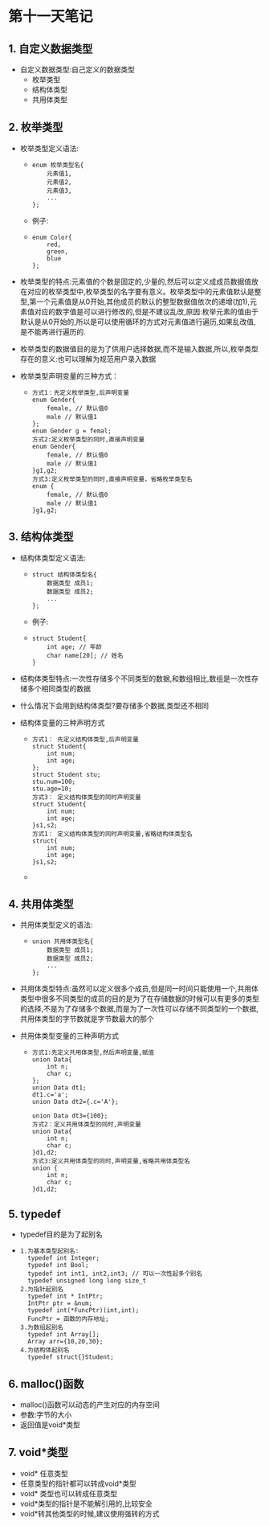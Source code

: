 # 第十一天笔记



## 1. 自定义数据类型

* 自定义数据类型:自己定义的数据类型
  * 枚举类型
  * 结构体类型
  * 共用体类型

## 2. 枚举类型

* 枚举类型定义语法:

  * ```
    enum 枚举类型名{
    	元素值1,
    	元素值2,
    	元素值3,
    	...
    };
    ```

  * 例子:

  * ```
    enum Color{
    	red,
    	green,
    	blue
    };
    ```

* 枚举类型的特点:元素值的个数是固定的,少量的,然后可以定义成成员数据值放在对应的枚举类型中,枚举类型的名字要有意义。枚举类型中的元素值默认是整型,第一个元素值是从0开始,其他成员的默认的整型数据值依次的递增(加1),元素值对应的数字值是可以进行修改的,但是不建议乱改,原因:枚举元素的值由于默认是从0开始的,所以是可以使用循环的方式对元素值进行遍历,如果乱改值,是不能再进行遍历的.

* 枚举类型的数据值目的是为了供用户选择数据,而不是输入数据,所以,枚举类型存在的意义:也可以理解为规范用户录入数据

* 枚举类型声明变量的三种方式：

  * ```
    方式1：先定义枚举类型,后声明变量
    enum Gender{
    	female, // 默认值0
    	male // 默认值1
    };
    enum Gender g = femal;
    方式2:定义枚举类型的同时,直接声明变量
    enum Gender{
    	female, // 默认值0
    	male // 默认值1
    }g1,g2;
    方式3:定义枚举类型的同时,直接声明变量，省略枚举类型名
    enum {
    	female, // 默认值0
    	male // 默认值1
    }g1,g2;
    ```



## 3. 结构体类型

* 结构体类型定义语法:

  * ```
    struct 结构体类型名{
    	数据类型 成员1;
    	数据类型 成员2;
    	...
    };
    ```

  * 例子:

  * ```
    struct Student{
    	int age; // 年龄
    	char name[20]; // 姓名
    }
    ```

* 结构体类型特点:一次性存储多个不同类型的数据,和数组相比,数组是一次性存储多个相同类型的数据

* 什么情况下会用到结构体类型?要存储多个数据,类型还不相同

* 结构体变量的三种声明方式

  * ```
    方式1： 先定义结构体类型,后声明变量
    struct Student{
    	int num;
    	int age;
    };
    struct Student stu;
    stu.num=100;
    stu.age=10;
    方式3： 定义结构体类型的同时声明变量
    struct Student{
    	int num;
    	int age;
    }s1,s2;
    方式1： 定义结构体类型的同时声明变量,省略结构体类型名
    struct{
    	int num;
    	int age;
    }s1,s2;
    ```

  * 

## 4. 共用体类型

* 共用体类型定义的语法:

  * ```
    union 共用体类型名{
    	数据类型 成员1;
    	数据类型 成员2;
    	...
    };
    ```

* 共用体类型特点:虽然可以定义很多个成员,但是同一时间只能使用一个,共用体类型中很多不同类型的成员的目的是为了在存储数据的时候可以有更多的类型的选择,不是为了存储多个数据,而是为了一次性可以存储不同类型的一个数据,共用体类型的字节数就是字节数最大的那个

* 共用体类型变量的三种声明方式

  * ```
    方式1:先定义共用体类型,然后声明变量,赋值
    union Data{
    	int n;
    	char c;
    };
    union Data dt1;
    dt1.c='a';
    union Data dt2={.c='A'};
    
    union Data dt3={100};
    方式2：定义共用体类型的同时,声明变量
    union Data{
    	int n;
    	char c;
    }d1,d2;
    方式3:定义共用体类型的同时,声明变量,省略共用体类型名
    union {
    	int n;
    	char c;
    }d1,d2;
    ```

## 5. typedef

* typedef目的是为了起别名

* ```
  1.为基本类型起别名:
  	typedef int Integer;
  	typedef int Bool;
  	typedef int int1, int2,int3; // 可以一次性起多个别名
  	typedef unsigned long long size_t
  2.为指针起别名
  	typedef int * IntPtr; 
  	IntPtr ptr = &num; 
  	typedef int(*FuncPtr)(int,int);
  	FuncPtr = 函数的内存地址;
  3.为数组起别名
  	typedef int Array[];
  	Array arr={10,20,30};
  4.为结构体起别名
  	typedef struct{}Student;
  ```

## 6. malloc()函数

* malloc()函数可以动态的产生对应的内存空间
* 参数:字节的大小
* 返回值是void*类型







## 7. void*类型

* void* 任意类型
* 任意类型的指针都可以转成void*类型
* void* 类型也可以转成任意类型
* void*类型的指针是不能解引用的,比较安全
* void*转其他类型的时候,建议使用强转的方式





















